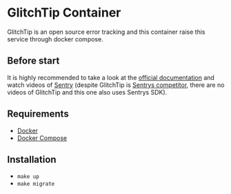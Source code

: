 # GlitchTip Container

GlitchTip is an open source error tracking and this container raise this service through docker compose.

## Before start

It is highly recommended to take a look at the [official documentation](https://glitchtip.com/documentation) and watch videos of [Sentry](https://docs.sentry.io/?utm_source=google&utm_medium=cpc&utm_campaign=9575834316&utm_content=g&utm_term=sentry&gclid=CjwKCAiA24SPBhB0EiwAjBgkho20J1Nyf24oRc19VznoK46b64QYy2AoobCCzbEHxtjrTxqwweSFGRoCiDIQAvD_BwE) (despite GlitchTip is [Sentrys competitor](https://python.plainenglish.io/ditch-sentry-for-a-free-open-source-alternative-512beec0b092), there are no videos of GlitchTip and this one also uses Sentrys SDK).

## Requirements
- [Docker](https://docs.docker.com/)
- [Docker Compose](https://docs.docker.com/compose/)

## Installation
- ```make up```
- ```make migrate```
